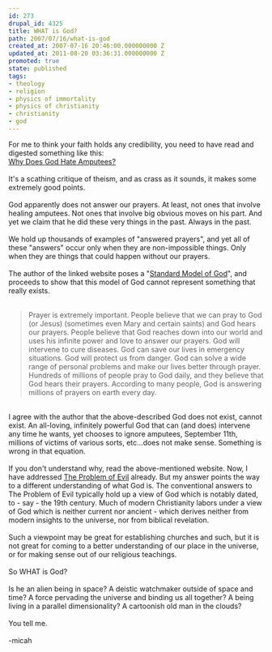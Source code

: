 ```yaml
---
id: 273
drupal_id: 4325
title: WHAT is God?
path: 2007/07/16/what-is-god
created_at: 2007-07-16 20:46:00.000000000 Z
updated_at: 2011-08-20 03:36:31.000000000 Z
promoted: true
state: published
tags:
- theology
- religion
- physics of immortality
- physics of christianity
- christianity
- god
---
```

For me to think your faith holds any credibility, you need to have read and digested something like this:<br /><a href="http://www.whydoesgodhateamputees.com/">Why Does God Hate Amputees?</a><br /><br />It's a scathing critique of theism, and as crass as it sounds, it makes some extremely good points.<br /><br />God apparently does not answer our prayers. At least, not ones that involve healing amputees. Not ones that involve big obvious moves on his part. And yet we claim that he did these very things in the past. Always in the past.<br /><br />We hold up thousands of examples of "answered prayers", and yet all of these "answers" occur only when they are non-impossible things. Only when they are things that could happen without our prayers.<br /><br />The author of the linked website poses a "<a href="http://whywontgodhealamputees.com/god3.htm">Standard Model of God</a>", and proceeds to show that this model of God cannot represent something that really exists.<br /><br /><blockquote>Prayer is extremely important. People believe that we can pray to God (or Jesus) (sometimes even Mary and certain saints) and God hears our prayers. People believe that God reaches down into our world and uses his infinite power and love to answer our prayers. God will intervene to cure diseases. God can save our lives in emergency situations. God will protect us from danger. God can solve a wide range of personal problems and make our lives better through prayer. Hundreds of millions of people pray to God daily, and they believe that God hears their prayers. According to many people, God is answering millions of prayers on earth every day.<br /></blockquote><br />I agree with the author that the above-described God does not exist, cannot exist. An all-loving, infinitely powerful God that can (and does) intervene any time he wants, yet chooses to ignore amputees, September 11th, millions of victims of various sorts, etc...does not make sense. Something is wrong in that equation.<br /><br />If you don't understand why, read the above-mentioned website. Now, I have addressed <a href="http://emergentchristian.blogspot.com/2007/05/problem-of-evil-part-1-unanswered.html">The Problem of Evil</a> already. But my answer points the way to a different understanding of what God is. The conventional answers to The Problem of Evil typically hold up a view of God which is notably dated, to - say - the 19th century. Much of modern Christianity labors under a view of God which is neither current nor ancient - which derives neither from modern insights to the universe, nor from biblical revelation.<br /><br />Such a viewpoint may be great for establishing churches and such, but it is not great for coming to a better understanding of our place in the universe, or for making sense out of our religious teachings.<br /><br />So WHAT is God?<br /><br />Is he an alien being in space? A deistic watchmaker outside of space and time? A force pervading the universe and binding us all together? A being living in a parallel dimensionality?  A cartoonish old man in the clouds?<br /><br />You tell me.<br /><br />-micah
